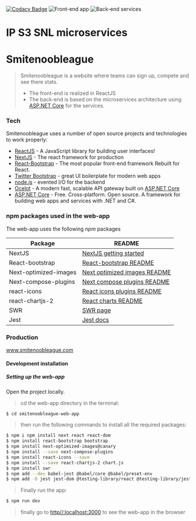 [![Codacy Badge](https://app.codacy.com/project/badge/Grade/23de5418d4e049c1bab35d91aedc7c3a)](https://www.codacy.com?utm_source=github.com&amp;utm_medium=referral&amp;utm_content=kevinbevers/ip-s3-snl-microservices&amp;utm_campaign=Badge_Grade)
![Front-end app](https://github.com/kevinbevers/ip-s3-snl-microservices/workflows/Front-end%20Node.js%20CI/badge.svg)
![Back-end services](https://github.com/kevinbevers/ip-s3-snl-microservices/workflows/Back-end%20.NET%20Core%20CI/badge.svg)

# IP S3 SNL microservices
# Smitenoobleague 
>Smitenoobleague is a website where teams can sign up, compete and see there stats.
> - The front-end is realized in ReactJS
> - The back-end is based on the microservices architecture using [ASP.NET Core] for the services.

### Tech

Smitenoobleague uses a number of open source projects and technologies to work properly:

* [ReactJS] - A JavaScript library for building user interfaces!
* [NextJS] - The react framework for production
* [React-Bootstrap] - The most popular front-end framework Rebuilt for React.
* [Twitter Bootstrap] - great UI boilerplate for modern web apps
* [node.js] - evented I/O for the backend
* [Ocelot] - A modern fast, scalable API gateway built on [ASP.NET Core]
* [ASP.NET Core] - Free. Cross-platform. Open source. A framework for building web apps and services with .NET and C#.

### npm packages used in the web-app

The web-app uses the following *npm* packages

| Package | README |
| ------ | ------ |
| NextJS | [NextJS getting started][NextJSDoc] |
| React-bootstrap | [React-bootstrap README][React-bootstrapDoc] |
| Next-optimized-images | [Next optimized images README][NextOptDoc] |
| Next-compose-plugins | [Next compose plugins README][NextComDoc] |
| react-icons | [React icons plugins README][ReactIconDoc] |
| react-chartjs-2 | [React charts README][ReactChartDoc] |
| SWR | [SWR page][SWRDoc]|
| Jest| [Jest docs][JestDoc]|


### Production
www.smitenoobleague.com
#### Development installation

##### Setting up the web-app
Open the project locally.
>cd the web-app directory in the terminal:
```bash
$ cd smitenoobleague-web-app
```
>then run the following commands to install all the required packages:
```bash
$ npm i npm install next react react-dom
$ npm install react-bootstrap bootstrap
$ npm install next-optimized-images@canary
$ npm install --save next-compose-plugins
$ npm install react-icons --save
$ npm install --save react-chartjs-2 chart.js
$ npm install swr
$ npm add --dev babel-jest @babel/core @babel/preset-env
$ npm add -D jest jest-dom @testing-library/react @testing-library/jest-dom @testing-library/dom babel-jest
```
>Finally run the app:
```bash
$ npm run dev
```
>finally go to [http//:localhost:3000][localhost] to see the web-app in the browser


[//]: # (These are reference links used in the body of this note and get stripped out when the markdown processor does its job. There is no need to format nicely because it shouldn't be seen. Thanks SO - http://stackoverflow.com/questions/4823468/store-comments-in-markdown-syntax)

   [ASP.NET Core]: <https://docs.microsoft.com/en-us/aspnet/core/?view=aspnetcore-3.1>
   [node.js]: <http://nodejs.org>
   [Twitter Bootstrap]: <http://twitter.github.com/bootstrap/>
   [ReactJS]: <https://reactjs.org/>
   [NextJS]: <https://nextjs.org/>
   [React-Bootstrap]: <https://react-bootstrap.github.io/>
   [Ocelot]: <https://threemammals.com/ocelot>
   [localhost]: <http://localhost:3000>

   [NextJSDoc]: <https://nextjs.org/docs/getting-started>
   [React-bootstrapDoc]: <https://github.com/react-bootstrap/react-bootstrap/blob/master/README.md>
   [NextOptDoc]: <https://github.com/cyrilwanner/next-optimized-images/blob/master/README.md>
   [NextComDoc]: <https://github.com/cyrilwanner/next-compose-plugins/blob/master/README.md>
   [ReactIconDoc]: <https://github.com/react-icons/react-icons/blob/master/README.md>
   [ReactChartDoc]: <https://github.com/jerairrest/react-chartjs-2/blob/master/README.md>
   [SWRDoc]: <https://swr.vercel.app/>
   [JestDoc]: <https://jestjs.io/>

